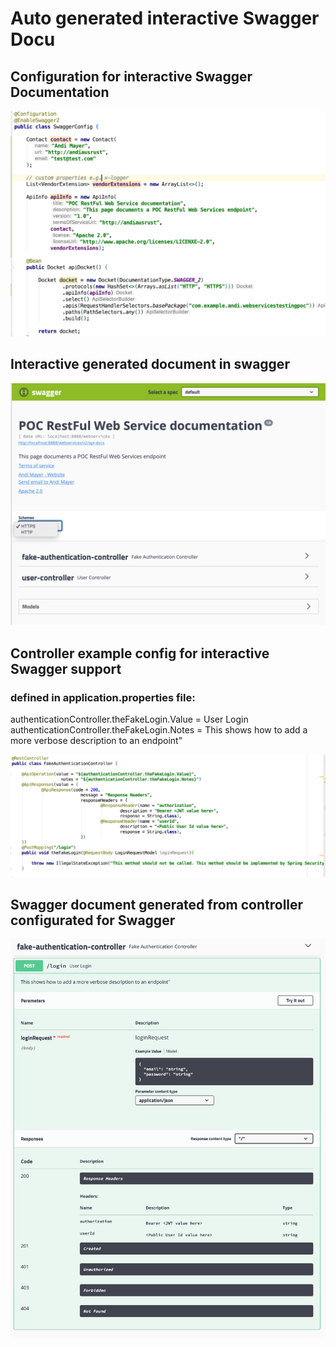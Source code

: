 # Auto generated interactive Swagger Docu

## Configuration for interactive Swagger Documentation

![swagger-config](https://github.com/andiausrust/webservices-testing-poc/blob/master/Screenshot%20SwaggerConfig.png)


## Interactive generated document in swagger
![swagger-generated](https://github.com/andiausrust/webservices-testing-poc/blob/master/swaggerGeneratedDocumentation.png)


## Controller example config for interactive Swagger support
### defined in application.properties file:
authenticationController.theFakeLogin.Value = User Login  
authenticationController.theFakeLogin.Notes = This shows how to add a more verbose description to an endpoint" 

![swagger-config-controller](https://github.com/andiausrust/webservices-testing-poc/blob/master/controllerSwaggerConfig.png)


## Swagger document generated from controller configurated for Swagger

![swaggerDocu-config-controller](https://github.com/andiausrust/webservices-testing-poc/blob/master/swaggerDocumentFromControllerConfig.png)
